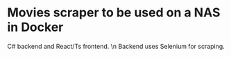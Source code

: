 # Movies scraper to be used on a NAS in Docker

C# backend and React/Ts frontend. \n
Backend uses Selenium for scraping.
